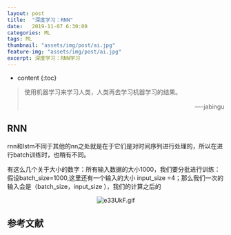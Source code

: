 ```yaml
---
layout: post
title:  "深度学习：RNN"
date:   2019-11-07 6:30:00
categories: ML
tags: ML 
thumbnail: "assets/img/post/ai.jpg"
feature-img: "assets/img/post/ai.jpg"
excerpt: 深度学习：RNN学习
---
```


* content
{:toc}
> 使用机器学习来学习人类，人类再去学习机器学习的结果。
>
> <p align="right">—-jabingu　　</p>



## RNN

 rnn和lstm不同于其他的nn之处就是在于它们是对时间序列进行处理的，所以在进行batch训练时，也稍有不同。

有这么几个关于大小的数字：所有输入数据的大小1000，我们要分批进行训练：假设batch_size=1000,这里还有一个输入的大小 input_size =4；那么我们一次的输入会是（batch_size，input_size ），我们的计算之后的

<center>
<img src=" https://upload-images.jianshu.io/upload_images/446740-e1d07980bc07b88f.jpg?imageMogr2/auto-orient/strip|imageView2/2/w/600/format/webp " alt="e33UkF.gif" border="0">
</center>









## 参考文献





